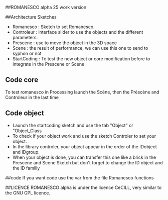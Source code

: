 ##ROMANESCO alpha 25
work version

##Architecture Sketches
* Romanesco : Sketch to set Romanesco.
* Controleur : interface slider to use the objects and the different parameters.
* Prescene : use to move the object in the 3D space
* Scene : the result of performance, we can use this one to send to syphon or not
* StartCoding : To test the new object or core modification before to integrate in the Prescene or Scene

## Code core
To test romanesco in Processing launch the Scène, then the Préscène and Controleur in the last time

## Code object
* Launch the startcoding sketch and use the tab "Object" or "Object_Class
* To check if your object work and use the sketch Controler to set your object.
* In the library controler, your object appear in the order of the IDobject and IDgroup.
* When your object is done, you can transfer this one like a brick in the Prescene and Scene Sketch 
but don't forget to change the ID object and the ID familly

##code
If you want code use the var from the file Romanesco functions


##LICENCE
ROMANESCO alpha is under the licence CeCILL, very similar to the GNU GPL licence.
